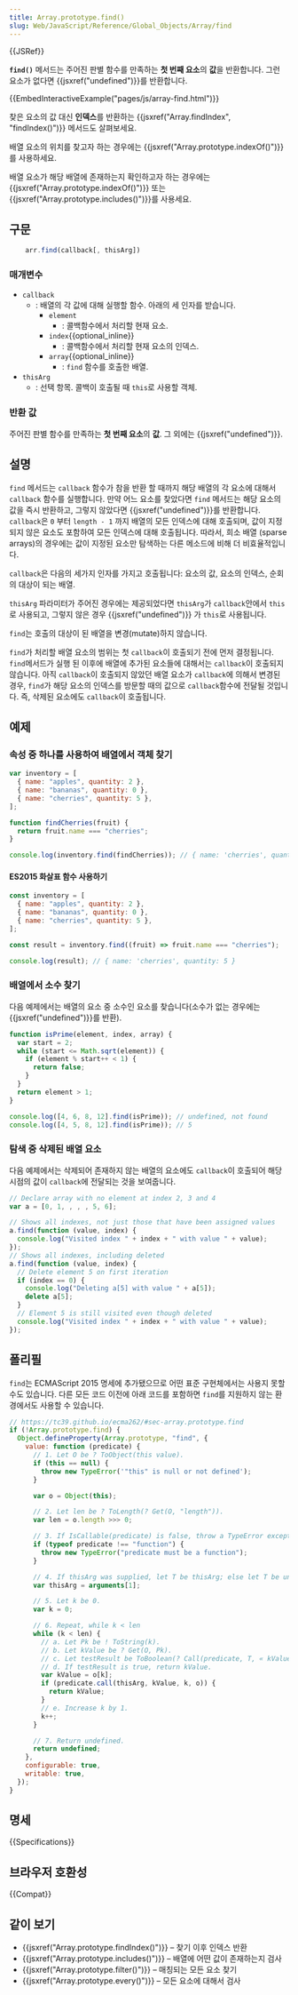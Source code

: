 ```yaml
---
title: Array.prototype.find()
slug: Web/JavaScript/Reference/Global_Objects/Array/find
---
```


{{JSRef}}

**`find()`** 메서드는 주어진 판별 함수를 만족하는 **첫 번째 요소**의 **값**을 반환합니다. 그런 요소가 없다면 {{jsxref("undefined")}}를 반환합니다.

{{EmbedInteractiveExample("pages/js/array-find.html")}}

찾은 요소의 값 대신 **인덱스**를 반환하는 {{jsxref("Array.findIndex", "findIndex()")}} 메서드도 살펴보세요.

배열 요소의 위치를 찾고자 하는 경우에는 {{jsxref("Array.prototype.indexOf()")}}를 사용하세요.

배열 요소가 해당 배열에 존재하는지 확인하고자 하는 경우에는 {{jsxref("Array.prototype.indexOf()")}} 또는 {{jsxref("Array.prototype.includes()")}}를 사용세요.

## 구문

```js
    arr.find(callback[, thisArg])
```

### 매개변수

- `callback`
  - : 배열의 각 값에 대해 실행할 함수. 아래의 세 인자를 받습니다.
    - `element`
      - : 콜백함수에서 처리할 현재 요소.
    - `index`{{optional_inline}}
      - : 콜백함수에서 처리할 현재 요소의 인덱스.
    - `array`{{optional_inline}}
      - : `find` 함수를 호출한 배열.
- `thisArg`
  - : 선택 항목. 콜백이 호출될 때 `this`로 사용할 객체.

### 반환 값

주어진 판별 함수를 만족하는 **첫 번째 요소**의 **값**. 그 외에는 {{jsxref("undefined")}}.

## 설명

`find` 메서드는 `callback` 함수가 참을 반환 할 때까지 해당 배열의 각 요소에 대해서 `callback` 함수를 실행합니다. 만약 어느 요소를 찾았다면 `find` 메서드는 해당 요소의 값을 즉시 반환하고, 그렇지 않았다면 {{jsxref("undefined")}}를 반환합니다. `callback`은 `0` 부터 `length - 1` 까지 배열의 모든 인덱스에 대해 호출되며, 값이 지정되지 않은 요소도 포함하여 모든 인덱스에 대해 호출됩니다. 따라서, 희소 배열 (sparse arrays)의 경우에는 값이 지정된 요소만 탐색하는 다른 메소드에 비해 더 비효율적입니다.

`callback`은 다음의 세가지 인자를 가지고 호출됩니다: 요소의 값, 요소의 인덱스, 순회의 대상이 되는 배열.

`thisArg` 파라미터가 주어진 경우에는 제공되었다면 `thisArg`가 `callback`안에서 `this`로 사용되고, 그렇지 않은 경우 {{jsxref("undefined")}} 가 `this`로 사용됩니다.

`find`는 호출의 대상이 된 배열을 변경(mutate)하지 않습니다.

`find`가 처리할 배열 요소의 범위는 첫 `callback`이 호출되기 전에 먼저 결정됩니다. `find`메서드가 실행 된 이후에 배열에 추가된 요소들에 대해서는 `callback`이 호출되지 않습니다. 아직 `callback`이 호출되지 않았던 배열 요소가 `callback`에 의해서 변경된 경우, `find`가 해당 요소의 인덱스를 방문할 때의 값으로 `callback`함수에 전달될 것입니다. 즉, 삭제된 요소에도 `callback`이 호출됩니다.

## 예제

### 속성 중 하나를 사용하여 배열에서 객체 찾기

```js
var inventory = [
  { name: "apples", quantity: 2 },
  { name: "bananas", quantity: 0 },
  { name: "cherries", quantity: 5 },
];

function findCherries(fruit) {
  return fruit.name === "cherries";
}

console.log(inventory.find(findCherries)); // { name: 'cherries', quantity: 5 }
```

#### ES2015 화살표 함수 사용하기

```js
const inventory = [
  { name: "apples", quantity: 2 },
  { name: "bananas", quantity: 0 },
  { name: "cherries", quantity: 5 },
];

const result = inventory.find((fruit) => fruit.name === "cherries");

console.log(result); // { name: 'cherries', quantity: 5 }
```

### 배열에서 소수 찾기

다음 예제에서는 배열의 요소 중 소수인 요소를 찾습니다(소수가 없는 경우에는 {{jsxref("undefined")}}를 반환).

```js
function isPrime(element, index, array) {
  var start = 2;
  while (start <= Math.sqrt(element)) {
    if (element % start++ < 1) {
      return false;
    }
  }
  return element > 1;
}

console.log([4, 6, 8, 12].find(isPrime)); // undefined, not found
console.log([4, 5, 8, 12].find(isPrime)); // 5
```

### 탐색 중 삭제된 배열 요소

다음 예제에서는 삭제되어 존재하지 않는 배열의 요소에도 `callback`이 호출되어 해당 시점의 값이 `callback`에 전달되는 것을 보여줍니다.

```js
// Declare array with no element at index 2, 3 and 4
var a = [0, 1, , , , 5, 6];

// Shows all indexes, not just those that have been assigned values
a.find(function (value, index) {
  console.log("Visited index " + index + " with value " + value);
});
// Shows all indexes, including deleted
a.find(function (value, index) {
  // Delete element 5 on first iteration
  if (index == 0) {
    console.log("Deleting a[5] with value " + a[5]);
    delete a[5];
  }
  // Element 5 is still visited even though deleted
  console.log("Visited index " + index + " with value " + value);
});
```

## 폴리필

`find`는 ECMAScript 2015 명세에 추가됐으므로 어떤 표준 구현체에서는 사용지 못할 수도 있습니다. 다른 모든 코드 이전에 아래 코드를 포함하면 `find`를 지원하지 않는 환경에서도 사용할 수 있습니다.

```js
// https://tc39.github.io/ecma262/#sec-array.prototype.find
if (!Array.prototype.find) {
  Object.defineProperty(Array.prototype, "find", {
    value: function (predicate) {
      // 1. Let O be ? ToObject(this value).
      if (this == null) {
        throw new TypeError('"this" is null or not defined');
      }

      var o = Object(this);

      // 2. Let len be ? ToLength(? Get(O, "length")).
      var len = o.length >>> 0;

      // 3. If IsCallable(predicate) is false, throw a TypeError exception.
      if (typeof predicate !== "function") {
        throw new TypeError("predicate must be a function");
      }

      // 4. If thisArg was supplied, let T be thisArg; else let T be undefined.
      var thisArg = arguments[1];

      // 5. Let k be 0.
      var k = 0;

      // 6. Repeat, while k < len
      while (k < len) {
        // a. Let Pk be ! ToString(k).
        // b. Let kValue be ? Get(O, Pk).
        // c. Let testResult be ToBoolean(? Call(predicate, T, « kValue, k, O »)).
        // d. If testResult is true, return kValue.
        var kValue = o[k];
        if (predicate.call(thisArg, kValue, k, o)) {
          return kValue;
        }
        // e. Increase k by 1.
        k++;
      }

      // 7. Return undefined.
      return undefined;
    },
    configurable: true,
    writable: true,
  });
}
```

## 명세

{{Specifications}}

## 브라우저 호환성

{{Compat}}

## 같이 보기

- {{jsxref("Array.prototype.findIndex()")}} – 찾기 이후 인덱스 반환
- {{jsxref("Array.prototype.includes()")}} – 배열에 어떤 값이 존재하는지 검사
- {{jsxref("Array.prototype.filter()")}} – 매칭되는 모든 요소 찾기
- {{jsxref("Array.prototype.every()")}} – 모든 요소에 대해서 검사
